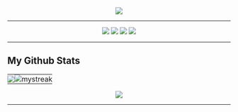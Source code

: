 <div align="center">
  <img src="https://readme-typing-svg.herokuapp.com/?color=787b8f&duration=2500&pause=1000&size=35&center=true&vCenter=true&width=1000&lines=Hiliw+I'm+HOUD+Fatima-Ezzahra+🌸;Engineering+student;Computer+Engineering;Big+Data+and+Cloud+Computing;@+ENSET+Mohammedia" />
</div>
<hr> <!-- Ligne de séparation -->
<div align="center">
  <div>
    <a href="https://www.facebook.com/people/Fatima-Ezzahra-Houd/pfbid02sKKB8vZL2g7isUqby4FHtqP6pgdcrBd6cPP9F8aQ79Gxz3NKAGk2xWoZRjsHco9ul/?_rdr"><img src="https://img.shields.io/badge/Fatima Ezzahra HOUD-cdd6f4?style=flat&logo=facebook" /></a>
    <a href="https://www.instagram.com/fatiza_houd/"><img src="https://img.shields.io/badge/Instagram-fatiza houd-eba0ac?style=flat&logo=instagram" /></a>
    <a href="https://ma.linkedin.com/in/fatima-ezzahra-houd-3b5b731b6"><img src="https://img.shields.io/badge/LinkedIn-Fatima Ezzahra Houd-74c7ec?style=flat&logo=linkedin" /></a>
    <a href="mailto:f.houd@etu.enset-media.ac.ma"><img src="https://img.shields.io/badge/Gmail-fatimaezzahrahoud14@gmail.com-f2cdcd?style=flat&logo=gmail" /></a>
  </div>
</div>
<hr> <!-- Ligne de séparation -->


<div>
   <h2>My Github Stats</h2>
</div>
<div align="center">
  <table align="center" cellspacing="0" cellpadding="0" style="border-collapse: collapse;">
    <tr>
      <td style="border: none; padding: 0; text-align: center;">
        <img src="https://github-readme-stats.vercel.app/api?username=HOUD-FatimaEzzahra&show_icons=true&theme=material-palenight" />
      </td>
      <td style="border: none; padding: 0; text-align: center;">
        <img src="https://github-readme-streak-stats.herokuapp.com/?user=HOUD-FatimaEzzahra&theme=material-palenight" alt="mystreak" />
      </td>
    </tr>
  </table>
</div>
<div align="center">
  <div align="center">
    <img src="https://github-readme-stats.vercel.app/api/top-langs/?username=HOUD-FatimaEzzahra&theme=material-palenight&layout=compact" />
  </div>
</div>
<hr> <!-- Ligne de séparation -->
